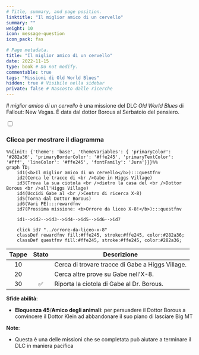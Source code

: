 ```yaml
---
# Title, summary, and page position.
linktitle: "Il miglior amico di un cervello" 
summary: ""
weight: 10
icon: message-question
icon_pack: fas

# Page metadata.
title: "Il miglior amico di un cervello"
date: 2022-11-15
type: book # Do not modify.
commentable: true
tags: "Missioni di Old World Blues"
hidden: true # Visibile nella sidebar
private: false # Nascosto dalle ricerche
---
```


<div class="fnv">


*Il miglior amico di un cervello* è una missione del DLC *Old World Blues* di Fallout: New Vegas. È data dal dottor Borous al Serbatoio del pensiero.


<section class="chart-collapse">
<input type="checkbox" name="collapse2" id="handle2">
<h3 class="handle">
<label for="handle2">Clicca per mostrare il diagramma</label>
</h3>
<div class="content">

```mermaid
%%{init: {'theme': 'base', 'themeVariables': { 'primaryColor': '#282a36', 'primaryBorderColor': '#ffe245', 'primaryTextColor': '#fff', 'lineColor': '#ffe245', 'fontFamily': 'Jura'}}}%%
graph TD;
    id1(<b>Il miglior amico di un cervello</b>):::questfnv
    id2(Cerca le tracce di <br />Gabe in Higgs Village)
    id3(Trova la sua ciotola <br />dietro la casa del <br />Dottor Borous <br />all'Higgs Village)
    id4(Uccidi Gabe al <br />Centro di ricerca X-8)
    id5(Torna dal Dottor Borous)
    id6(Vari PE):::rewardfnv
    id7(Prossima missione: <b>Orrore da liceo X-8!</b>):::questfnv
    
    id1-->id2-->id3-->id4-->id5-->id6-->id7
    
    click id7 "../orrore-da-liceo-x-8"
    classDef rewardfnv fill:#ffe245, stroke:#ffe245, color:#282a36;
    classDef questfnv fill:#ffe245, stroke:#ffe245, color:#282a36;
```

</div>
</section>

| Tappe |       Stato        | Descrizione |
|:-----:|:------------------:| ----------- |
|                           10                          |            | Cerca di trovare tracce di Gabe a Higgs Village.                                                                                                                            |
|                           20                          |            | Cerca altre prove su Gabe nell'X-8.                                                                                                                                         |
|                           30                          | :white_check_mark: | Riporta la ciotola di Gabe al Dr. Borous.                                                                                                                                   |



**Sfide abilità**:
- **Eloquenza 45**/**Amico degli animali**: per persuadere il Dottor Borous a convincere il Dottor Klein ad abbandonare il suo piano di lasciare Big MT



**Note**:
- Questa è una delle missioni che se completata può aiutare a terminare il DLC in maniera pacifica


</div>


